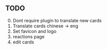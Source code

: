 ## TODO
0. Dont require plugin to translate new cards
0. Translate cards chinese -> eng
0. Set favicon and logo
0. reactions page
0. edit cards